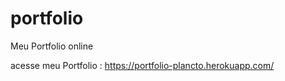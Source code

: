 # portfolio
 Meu Portfolio online


acesse meu Portfolio : https://portfolio-plancto.herokuapp.com/
